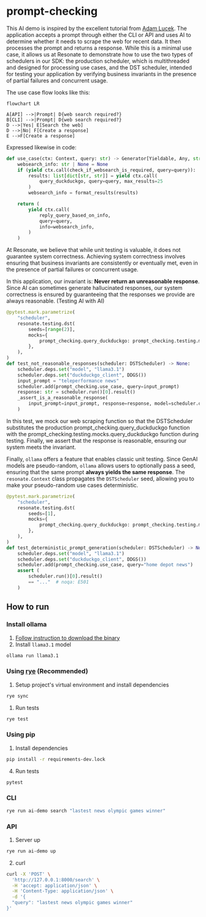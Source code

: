 # prompt-checking

This AI demo is inspired by the excellent tutorial from [Adam Lucek](https://www.youtube.com/watch?v=9K51Leyv3qI). The application accepts a prompt through either the CLI or API and uses AI to determine whether it needs to scrape the web for recent data. It then processes the prompt and returns a response. While this is a minimal use case, it allows us at Resonate to demonstrate how to use the two types of schedulers in our SDK: the production scheduler, which is multithreaded and designed for processing use cases, and the DST scheduler, intended for testing your application by verifying business invariants in the presence of partial failures and concurrent usage.

The use case flow looks like this:

```mermaid
flowchart LR

A[API] -->|Prompt| D{web search required?}
B[CLI] -->|Prompt| D{web search required?}
D -->|Yes| E[Search the web]
D -->|No| F[Create a response]
E -->F[Create a response]
```

Expressed likewise in code:

```py
def use_case(ctx: Context, query: str) -> Generator[Yieldable, Any, str | None]:
    websearch_info: str | None = None
    if (yield ctx.call(check_if_websearch_is_required, query=query)):
        results: list[dict[str, str]] = yield ctx.call(
            query_duckduckgo, query=query, max_results=25
        )
        websearch_info = format_results(results)

    return (
        yield ctx.call(
            reply_query_based_on_info,
            query=query,
            info=websearch_info,
        )
    )
```

At Resonate, we believe that while unit testing is valuable, it does not guarantee system correctness. Achieving system correctness involves ensuring that business invariants are consistently or eventually met, even in the presence of partial failures or concurrent usage.

In this application, our invariant is: **Never return an unreasonable response**. Since AI can sometimes generate hallucinated responses, our system correctness is ensured by guaranteeing that the responses we provide are always reasonable. (Testing AI with AI)

```py
@pytest.mark.parametrize(
    "scheduler",
    resonate.testing.dst(
        seeds=[range(2)],
        mocks={
            prompt_checking.query_duckduckgo: prompt_checking.testing.mocks.query_duckduckgo,  # noqa: E501
        },
    ),
)
def test_not_reasonable_responses(scheduler: DSTScheduler) -> None:
    scheduler.deps.set("model", "llama3.1")
    scheduler.deps.set("duckduckgo_client", DDGS())
    input_prompt = "teleperformance news"
    scheduler.add(prompt_checking.use_case, query=input_prompt)
    response: str = scheduler.run()[0].result()
    _assert_is_a_reasonable_response(
        input_prompt=input_prompt, response=response, model=scheduler.deps.get("model")
    )
```

In this test, we mock our web scraping function so that the DSTScheduler substitutes the production prompt_checking.query_duckduckgo function with the prompt_checking.testing.mocks.query_duckduckgo function during testing. Finally, we assert that the response is reasonable, ensuring our system meets the invariant.

Finally, `ollama` offers a feature that enables classic unit testing. Since GenAI models are pseudo-random, `ollama` allows users to optionally pass a seed, ensuring that the same prompt **always yields the same response**. The `resonate.Context` class propagates the `DSTScheduler` seed, allowing you to make your pseudo-random use cases deterministic.

```py
@pytest.mark.parametrize(
    "scheduler",
    resonate.testing.dst(
        seeds=[1],
        mocks={
            prompt_checking.query_duckduckgo: prompt_checking.testing.mocks.query_duckduckgo,  # noqa: E501
        },
    ),
)
def test_deterministic_prompt_generation(scheduler: DSTScheduler) -> None:
    scheduler.deps.set("model", "llama3.1")
    scheduler.deps.set("duckduckgo_client", DDGS())
    scheduler.add(prompt_checking.use_case, query="home depot news")
    assert (
        scheduler.run()[0].result()
        == "..."  # noqa: E501
    )

```
## How to run

### Install ollama
1. [Follow instruction to download the binary](https://ollama.com/download)
2. Install `llama3.1` model
```zsh
ollama run llama3.1
```

### Using [rye](https://rye.astral.sh) (Recommended)

1. Setup project's virtual environment and install dependencies
```zsh
rye sync
```

1. Run tests
```zsh
rye test
```

### Using pip

1. Install dependencies
```zsh
pip install -r requirements-dev.lock
```

4. Run tests
```zsh
pytest
```

### CLI
```zsh
rye run ai-demo search "lastest news olympic games winner"
```

### API
1. Server up
```zsh
rye run ai-demo up
```
2. curl
```zsh
curl -X 'POST' \
  'http://127.0.0.1:8000/search' \
  -H 'accept: application/json' \
  -H 'Content-Type: application/json' \
  -d '{
  "query": "lastest news olympic games winner"
}'
```
